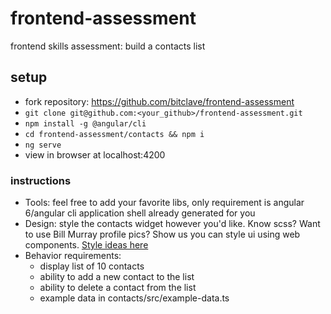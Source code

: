 # frontend-assessment
frontend skills assessment: build a contacts list

## setup
- fork repository: https://github.com/bitclave/frontend-assessment
- ```git clone git@github.com:<your_github>/frontend-assessment.git```
- ```npm install -g @angular/cli```
- ```cd frontend-assessment/contacts && npm i```
- ```ng serve```
- view in browser at localhost:4200

### instructions
- Tools: feel free to add your favorite libs, only requirement is angular 6/angular cli application shell already generated for you
- Design: style the contacts widget however you'd like. Know scss? Want to use Bill Murray profile pics? Show us you can style ui using web components. [Style ideas here](https://goo.gl/oSdpiW)
- Behavior requirements:
  - display list of 10 contacts
  - ability to add a new contact to the list
  - ability to delete a contact from the list
  - example data in contacts/src/example-data.ts
